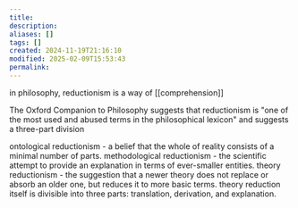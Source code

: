 ```yaml
---
title: 
description: 
aliases: []
tags: []
created: 2024-11-19T21:16:10
modified: 2025-02-09T15:53:43
permalink:
---
```


in philosophy, reductionism is a way of [[comprehension]]

The Oxford Companion to Philosophy suggests that reductionism is "one of the most used and abused terms in the philosophical lexicon" and suggests a three-part division

ontological reductionism - a belief that the whole of reality consists of a minimal number of parts.
methodological reductionism - the scientific attempt to provide an explanation in terms of ever-smaller entities.
theory reductionism - the suggestion that a newer theory does not replace or absorb an older one, but reduces it to more basic terms. theory reduction itself is divisible into three parts: translation, derivation, and explanation.
